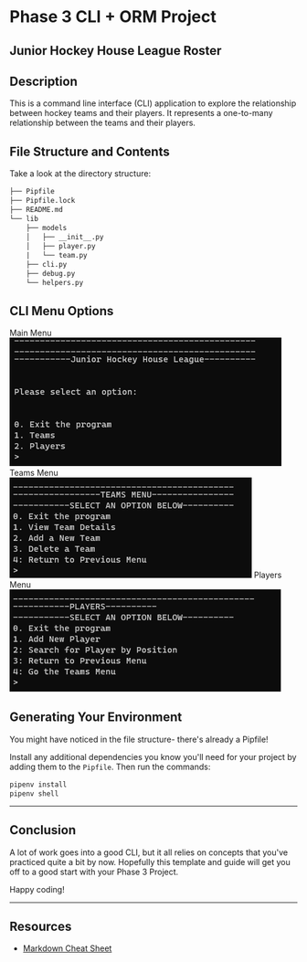 # Phase 3 CLI + ORM Project 

## Junior Hockey House League Roster

## Description
This is a command line interface (CLI) application to explore the relationship between hockey teams and their players. It represents a one-to-many relationship between the teams and their players.

## File Structure and Contents

Take a look at the directory structure:

```
├── Pipfile
├── Pipfile.lock
├── README.md
└── lib
    ├── models
    │   ├── __init__.py
    │   ├── player.py
    |   └── team.py
    ├── cli.py
    ├── debug.py
    └── helpers.py
```

## CLI Menu Options

Main Menu
![CLI Menu](cli1.png)
Teams Menu
![CLI Menu](CLI4.png)
Players Menu
![CLI Menu](cli3.png)

## Generating Your Environment

You might have noticed in the file structure- there's already a Pipfile!

Install any additional dependencies you know you'll need for your project by
adding them to the `Pipfile`. Then run the commands:

```console
pipenv install
pipenv shell
```

---



## Conclusion

A lot of work goes into a good CLI, but it all relies on concepts that you've
practiced quite a bit by now. Hopefully this template and guide will get you off
to a good start with your Phase 3 Project.

Happy coding!

---

## Resources

- [Markdown Cheat Sheet](https://www.markdownguide.org/cheat-sheet/)
